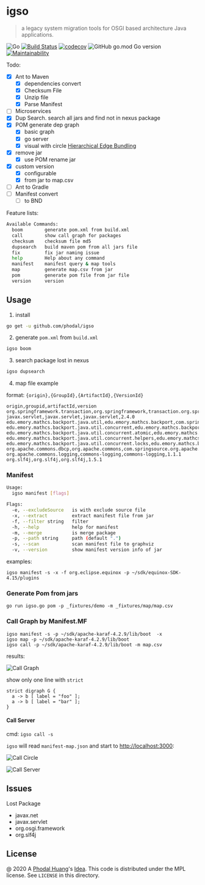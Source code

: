# igso

> a legacy system migration tools for OSGI based architecture Java applications.

![Go](https://github.com/phodal/igso/workflows/Go/badge.svg)
[![Build Status](https://travis-ci.org/phodal/igso.svg?branch=master)](https://travis-ci.org/phodal/igso)
[![codecov](https://codecov.io/gh/phodal/igso/branch/master/graph/badge.svg)](https://codecov.io/gh/phodal/igso)
![GitHub go.mod Go version](https://img.shields.io/github/go-mod/go-version/phodal/igso)
[![Maintainability](https://api.codeclimate.com/v1/badges/77b3f3f4a2444b33dc16/maintainability)](https://codeclimate.com/github/phodal/igso/maintainability)

Todo:

 - [x] Ant to Maven
    - [x] dependencies convert
    - [x] Checksum File
    - [x] Unzip file
    - [x] Parse Manifest
 - [ ] Microservices
 - [x] Dup Search. search all jars and find not in nexus package
 - [x] POM generate dep graph
    - [x] basic graph
    - [x] go server
    - [x] visual with circle [Hierarchical Edge Bundling](https://observablehq.com/@d3/hierarchical-edge-bundling)
 - [x] remove jar
   - [x] use POM rename jar
 - [x] custom version
   - [x] configurable
   - [x] from jar to map.csv
 - [ ] Ant to Gradle
 - [ ] Manifest convert
    - [ ] to BND

Feature lists:

```bash
Available Commands:
  boom        generate pom.xml from build.xml
  call        show call graph for packages
  checksum    checksum file md5
  dupsearch   build maven pom from all jars file
  fix         fix jar naming issue
  help        Help about any command
  manifest    manifest query & map tools
  map         generate map.csv from jar
  pom         generate pom file from jar file
  version     version

```

## Usage

1. install

```bash
go get -u github.com/phodal/igso
```

2. generate `pom.xml` from `build.xml`

```bash
igso boom
```

3. search package lost in nexus

```bash
igso dupsearch
```

4. map file example

format: `{origin},{GroupId},{ArtifactId},{VersionId}`

```
origin,groupid,artifactId,version
org.springframework.transaction,org.springframework,transaction.org.springframework.transaction,2.5.6.SEC01
javax.servlet,javax.servlet,javax.servlet,2.4.0
edu.emory.mathcs.backport.java.util,edu.emory.mathcs.backport,com.springsource.edu.emory.mathcs.backport,3.1.0
edu.emory.mathcs.backport.java.util.concurrent,edu.emory.mathcs.backport,com.springsource.edu.emory.mathcs.backport,3.1.0
edu.emory.mathcs.backport.java.util.concurrent.atomic,edu.emory.mathcs.backport,com.springsource.edu.emory.mathcs.backport,3.1.0
edu.emory.mathcs.backport.java.util.concurrent.helpers,edu.emory.mathcs.backport,com.springsource.edu.emory.mathcs.backport,3.1.0
edu.emory.mathcs.backport.java.util.concurrent.locks,edu.emory.mathcs.backport,com.springsource.edu.emory.mathcs.backport,3.1.0
org.apache.commons.dbcp,org.apache.commons,com.springsource.org.apache.commons.dbcp,1.2.2.osgi
org.apache.commons.logging,commons-logging,commons-logging,1.1.1
org.slf4j,org.slf4j,org.slf4j,1.5.1
```

### Manifest

```bash
Usage:
  igso manifest [flags]

Flags:
  -e, --excludeSource   is with exclude source file
  -x, --extract         extract manifest file from jar
  -f, --filter string   filter
  -h, --help            help for manifest
  -m, --merge           is merge package
  -p, --path string     path (default ".")
  -s, --scan            scan manifest file to graphviz
  -v, --version         show manifest version info of jar
```

examples:

```
igso manifest -s -x -f org.eclipse.equinox -p ~/sdk/equinox-SDK-4.15/plugins
```

### Generate Pom from jars

```
go run igso.go pom -p _fixtures/demo -m _fixtures/map/map.csv
```

### Call Graph by Manifest.MF

```
igso manifest -s -p ~/sdk/apache-karaf-4.2.9/lib/boot  -x
igso map -p ~/sdk/apache-karaf-4.2.9/lib/boot
igso call -p ~/sdk/apache-karaf-4.2.9/lib/boot -m map.csv
```

results:

![Call Graph](docs/screenshots/call-example-karaf.svg)

show only one line with `strict`

```
strict digraph G {
  a -> b [ label = "foo" ];
  a -> b [ label = "bar" ];
}
```

#### Call Server

cmd: `igso call -s`

`igso` will read `manifest-map.json` and start to [http://localhost:3000](http://localhost:3000):

![Call Circle](docs/screenshots/call-circle.svg)

![Call Server](docs/screenshots/call-server.svg)

## Issues

Lost Package

 - javax.net
 - javax.servlet
 - org.osgi.framework
 - org.slf4j

License
---

@ 2020 A [Phodal Huang](https://www.phodal.com)'s [Idea](http://github.com/phodal/ideas).  This code is distributed under the MPL license. See `LICENSE` in this directory.
